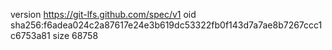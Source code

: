 version https://git-lfs.github.com/spec/v1
oid sha256:f6adea024c2a87617e24e3b619dc53322fb0f143d7a7ae8b7267ccc1c6753a81
size 68758
